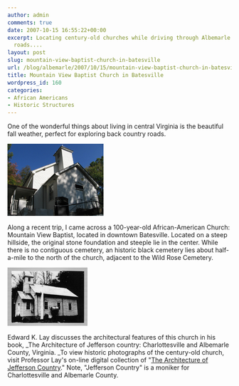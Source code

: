```yaml
---
author: admin
comments: true
date: 2007-10-15 16:55:22+00:00
excerpt: Locating century-old churches while driving through Albemarle's scenic country
  roads....
layout: post
slug: mountain-view-baptist-church-in-batesville
url: /blog/albemarle/2007/10/15/mountain-view-baptist-church-in-batesville/
title: Mountain View Baptist Church in Batesville
wordpress_id: 160
categories:
- African Americans
- Historic Structures
---
```


One of the wonderful things about living in central Virginia is the beautiful fall weather, perfect for exploring back country roads. 

![Mountain View Baptist Church (2007)](/wp-content/uploads/2007/10/mtviewchurch.jpg)

Along a recent trip, I came across a 100-year-old African-American Church: Mountain View Baptist, located in downtown Batesville. Located on a steep hillside, the original stone foundation and steeple lie in the center. While there is no contiguous cemetery, an historic black cemetery lies about half-a-mile to the north of the church, adjacent to the Wild Rose Cemetery. 

![Mountain View Baptist Church (1909)](/wp-content/uploads/2007/10/mtview1909.jpg)

Edward K. Lay discusses the architectural features of this church in his book, _The Architecture of Jefferson country: Charlottesville and Albemarle County, Virginia. _To view historic photographs of the century-old church, visit Professor Lay's on-line digital collection of "[The Architecture of  Jefferson Country](http://lib.virginia.edu/digital/collections/image/jefferson_country.html)." Note, "Jefferson Country" is a moniker for Charlottesville and Albemarle County.

